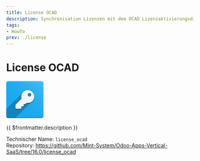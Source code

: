 ```yaml
---
title: License OCAD
description: Synchronisation Lizenzen mit dem OCAD Lizenzaktivierungsdienst.
tags:
- HowTo
prev: ./license
---
```

# License OCAD
![odoo_icons_license](attachments/odoo_icons_license.png)

{{ $frontmatter.description }}

Technischer Name: `license_ocad`\
Repository: <https://github.com/Mint-System/Odoo-Apps-Vertical-SaaS/tree/16.0/license_ocad>

